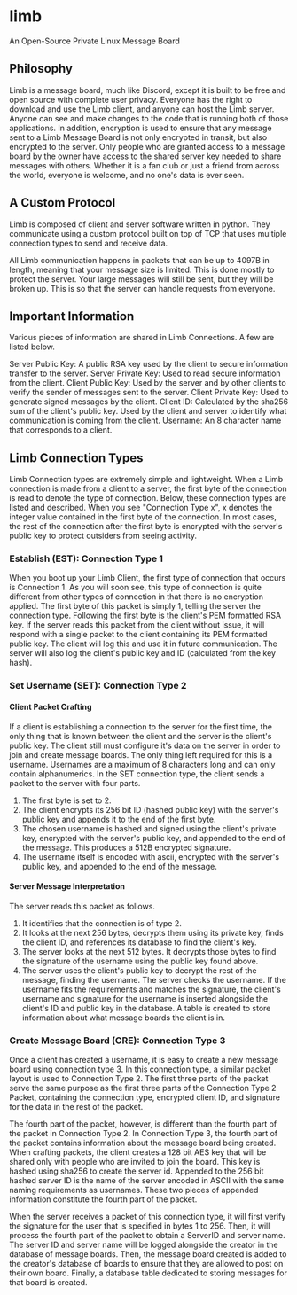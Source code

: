 # limb
An Open-Source Private Linux Message Board

## Philosophy

Limb is a message board, much like Discord, except it is built to be free and open source with complete user privacy. Everyone has the right to download and use the Limb client, and anyone can host the Limb server. Anyone can see and make changes to the code that is running both of those applications. In addition, encryption is used to ensure that any message sent to a Limb Message Board is not only encrypted in transit, but also encrypted to the server. Only people who are granted access to a message board by the owner have access to the shared server key needed to share messages with others. Whether it is a fan club or just a friend from across the world, everyone is welcome, and no one's data is ever seen.

## A Custom Protocol

Limb is composed of client and server software written in python. They communicate using a custom protocol built on top of TCP that uses multiple connection types to send and receive data.

All Limb communication happens in packets that can be up to 4097B in length, meaning that your message size is limited. This is done mostly to protect the server. Your large messages will still be sent, but they will be broken up. This is so that the server can handle requests from everyone.

## Important Information

Various pieces of information are shared in Limb Connections. A few are listed below.

Server Public Key: A public RSA key used by the client to secure information transfer to the server.
Server Private Key: Used to read secure information from the client.
Client Public Key: Used by the server and by other clients to verify the sender of messages sent to the server.
Client Private Key: Used to generate signed messages by the client.
Client ID: Calculated by the sha256 sum of the client's public key. Used by the client and server to identify what communication is coming from the client. 
Username: An 8 character name that corresponds to a client.

## Limb Connection Types

Limb Connection types are extremely simple and lightweight. When a Limb connection is made from a client to a server, the first byte of the connection is read to denote the type of connection. Below, these connection types are listed and described. When you see "Connection Type x", x denotes the integer value contained in the first byte of the connection. In most cases, the rest of the connection after the first byte is encrypted with the server's public key to protect outsiders from seeing activity.

### Establish (EST): Connection Type 1

When you boot up your Limb Client, the first type of connection that occurs is Connection 1. As you will soon see, this type of connection is quite different from other types of connection in that there is no encryption applied. The first byte of this packet is simply 1, telling the server the connection type. Following the first byte is the client's PEM formatted RSA key. If the server reads this packet from the client without issue, it will respond with a single packet to the client containing its PEM formatted public key. The client will log this and use it in future communication. The server will also log the client's public key and ID (calculated from the key hash).

### Set Username (SET): Connection Type 2

#### Client Packet Crafting

If a client is establishing a connection to the server for the first time, the only thing that is known between the client and the server is the client's public key. The client still must configure it's data on the server in order to join and create message boards. The only thing left required for this is a username. Usernames are a maximum of 8 characters long and can only contain alphanumerics. In the SET connection type, the client sends a packet to the server with four parts.
1. The first byte is set to 2.
2. The client encrypts its 256 bit ID (hashed public key) with the server's public key and appends it to the end of the first byte. 
3. The chosen username is hashed and signed using the client's private key, encrypted with the server's public key, and appended to the end of the message. This produces a 512B encrypted signature.
4. The username itself is encoded with ascii, encrypted with the server's public key, and appended to the end of the message.

#### Server Message Interpretation

The server reads this packet as follows. 

1. It identifies that the connection is of type 2. 
2. It looks at the next 256 bytes, decrypts them using its private key, finds the client ID, and references its database to find the client's key. 
3. The server looks at the next 512 bytes. It decrypts those bytes to find the signature of the username using the public key found above.
4. The server uses the client's public key to decrypt the rest of the message, finding the username. The server checks the username. If the username fits the requirements and matches the signature, the client's username and signature for the username is inserted alongside the client's ID and public key in the database. A table is created to store information about what message boards the client is in.

### Create Message Board (CRE): Connection Type 3

Once a client has created a username, it is easy to create a new message board using connection type 3. In this connection type, a similar packet layout is used to Connection Type 2. The first three parts of the packet serve the same purpose as the first three parts of the Connection Type 2 Packet, containing the connection type, encrypted client ID, and signature for the data in the rest of the packet.

The fourth part of the packet, however, is different than the fourth part of the packet in Connection Type 2. In Connection Type 3, the fourth part of the packet contains information about the message board being created. When crafting packets, the client creates a 128 bit AES key that will be shared only with people who are invited to join the board. This key is hashed using sha256 to create the server id. Appended to the 256 bit hashed server ID is  the name of the server encoded in ASCII with the same naming requirements as usernames. These two pieces of appended information constitute the fourth part of the packet. 

When the server receives a packet of this connection type, it will first verify the signature for the user that is specified in bytes 1 to 256. Then, it will process the fourth part of the packet to obtain a ServerID and server name. The server ID and server name will be logged alongside the creator in the database of message boards. Then, the message board created is added to the creator's database of boards to ensure that they are allowed to post on their own board. Finally, a database table dedicated to storing messages for that board is created.
